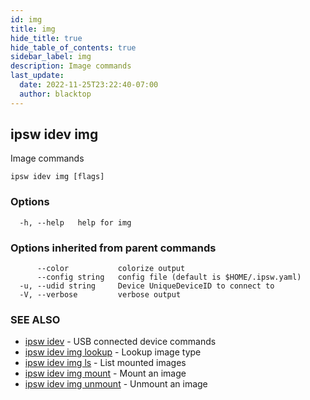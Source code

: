 ```yaml
---
id: img
title: img
hide_title: true
hide_table_of_contents: true
sidebar_label: img
description: Image commands
last_update:
  date: 2022-11-25T23:22:40-07:00
  author: blacktop
---
```

## ipsw idev img

Image commands

```
ipsw idev img [flags]
```

### Options

```
  -h, --help   help for img
```

### Options inherited from parent commands

```
      --color           colorize output
      --config string   config file (default is $HOME/.ipsw.yaml)
  -u, --udid string     Device UniqueDeviceID to connect to
  -V, --verbose         verbose output
```

### SEE ALSO

* [ipsw idev](/docs/cli/ipsw/idev)	 - USB connected device commands
* [ipsw idev img lookup](/docs/cli/ipsw/idev/img/lookup)	 - Lookup image type
* [ipsw idev img ls](/docs/cli/ipsw/idev/img/ls)	 - List mounted images
* [ipsw idev img mount](/docs/cli/ipsw/idev/img/mount)	 - Mount an image
* [ipsw idev img unmount](/docs/cli/ipsw/idev/img/unmount)	 - Unmount an image


